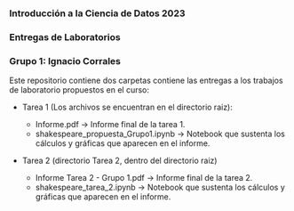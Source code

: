 ### Introducción a la Ciencia de Datos 2023
### Entregas de Laboratorios
### Grupo 1: Ignacio Corrales

Este repositorio contiene dos carpetas contiene las entregas a los trabajos de laboratorio propuestos en el curso:
- Tarea 1 (Los archivos se encuentran en el directorio raiz):
  - Informe.pdf -> Informe final de la tarea 1.
  - shakespeare_propuesta_Grupo1.ipynb -> Notebook que sustenta los cálculos y gráficas que aparecen en el informe.  

- Tarea 2 (directorio Tarea 2, dentro del directorio raiz)

  - Informe Tarea 2 - Grupo 1.pdf -> Informe final de la tarea 2.
  - shakespeare_tarea_2.ipynb -> Notebook que sustenta los cálculos y gráficas que aparecen en el informe. 
